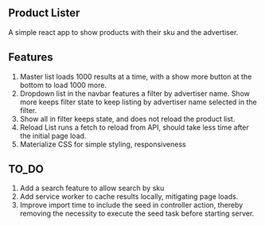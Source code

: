 ## Product Lister

A simple react app to show products with their sku and the advertiser.

## Features

1. Master list loads 1000 results at a time, with a show more button at the bottom to load 1000 more.
2. Dropdown list in the navbar features a filter by advertiser name. Show more keeps filter state to keep listing by advertiser name selected in the filter.
3. Show all in filter keeps state, and does not reload the product list.
4. Reload List runs a fetch to reload from API, should take less time after the initial page load.
5. Materialize CSS for simple styling, responsiveness

## TO_DO

1. Add a search feature to allow search by sku
2. Add service worker to cache results locally, mitigating page loads.
3. Improve import time to include the seed in controller action, thereby removing the necessity to execute the seed task before starting server.
